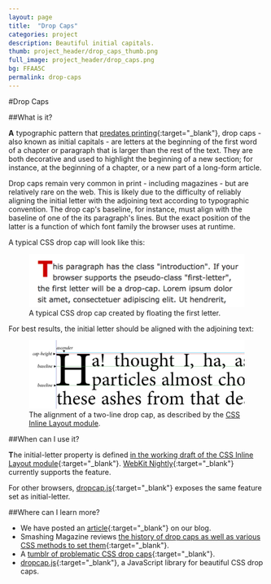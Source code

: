 ```yaml
---
layout: page
title:  "Drop Caps"
categories: project
description: Beautiful initial capitals.
thumb: project_header/drop_caps_thumb.png
full_image: project_header/drop_caps.png
bg: FFAA5C
permalink: drop-caps
---
```


#Drop Caps

##What is it?

<span class="dropcap">A</span> typographic pattern that [predates printing](http://www.nlm.nih.gov/hmd/medieval/images/hunayn.jpg){:target="_blank"}, 
drop caps - also known as initial capitals - are letters at the beginning of the first word of a chapter 
or paragraph that is larger than the rest of the text. They are both decorative and used to highlight
the beginning of a new section; for instance, at the beginning of a chapter, or a new part of 
a long-form article.

Drop caps remain very common in print - including magazines - but are relatively rare
on the web. This is likely due to the difficulty of reliably aligning the initial letter
with the adjoining text according to typographic convention. The drop cap's baseline, for
instance, must align with the baseline of one of the its paragraph's lines. But the exact
position of the latter is a function of which font family the browser uses at runtime.

A typical CSS drop cap will look like this:

<figure id="drop-cap-align-image">
  <a href="http://dauwhe.tumblr.com/">
  <img src="/img/dropcaps/css-drop-cap.png" alt="An unaligned CSS drop cap"></img>
  </a>
  <figcaption>
    A typical CSS drop cap created by floating the first letter. 
  </figcaption>
</figure>

For best results, the initial letter should be aligned with the adjoining text:

<figure id="css-drop-cap-image">
  <a href="http://dev.w3.org/csswg/css-inline/#DropInitial">
  <img src="/img/dropcaps/dropcap-lines.png" alt="How a two-line drop cap aligns with its adjoining paragraph"></img>
  </a>
  <figcaption>
    The alignment of a two-line drop cap, as described by the <a href="http://dev.w3.org/csswg/css-inline/#DropInitial">CSS Inline Layout module</a>. 
  </figcaption>
</figure>


##When can I use it?

<span class="dropcap">T</span>he initial-letter property is defined [in the working draft of the CSS Inline Layout module](http://dev.w3.org/csswg/css-inline/#DropInitial){:target="_blank"}. [WebKit Nightly](http://nightly.webkit.org/){:target="_blank"} currently supports the feature.

For other browsers, [dropcap.js](http://webplatform.adobe.com/dropcap.js/){:target="_blank"} exposes the same feature set as initial-letter.

##Where can I learn more?

  * We have posted an [article](http://blogs.adobe.com/webplatform/2014/10/02/drop-caps-are-beautiful/){:target="_blank"} on our blog.
  * Smashing Magazine reviews [the history of drop caps as well as various CSS methods to set them](http://www.smashingmagazine.com/2012/04/03/drop-caps-historical-use-and-current-best-practices/){:target="_blank"}.
  * A [tumblr of problematic CSS drop caps](http://dauwhe.tumblr.com/){:target="_blank"}.
  * [dropcap.js](http://webplatform.adobe.com/dropcap.js/){:target="_blank"}, a JavaScript library for beautiful CSS drop caps.

<style>
  .dropcap {
    font-weight: bold;
    margin-right: 0.05em;
  }
</style>
<script src="/js/third-party/dropcap.min.js"></script>
<script>
  var dropcaps = document.querySelectorAll(".dropcap");
  window.Dropcap.layout(dropcaps, 2);
</script>


